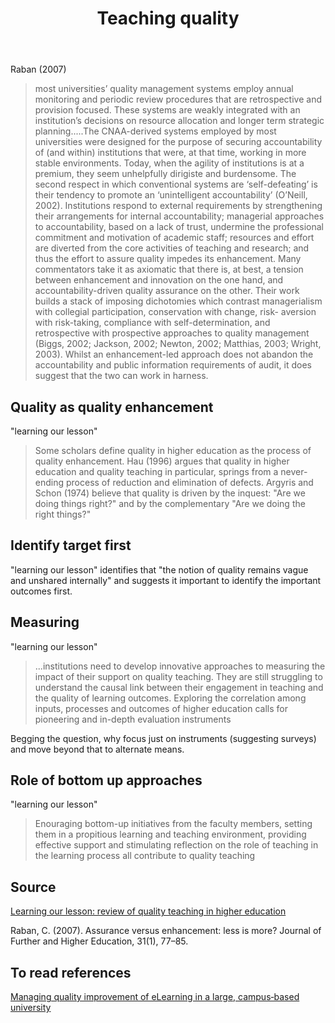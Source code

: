 ﻿---
title: Teaching quality
---
Raban (2007)
> most universities’ quality management systems employ annual monitoring and periodic review procedures that are retrospective and provision focused. These systems are weakly integrated with an institution’s decisions on resource allocation and longer term strategic planning.....The CNAA-derived systems employed by most universities were designed for the purpose of securing accountability of (and within) institutions that were, at that time, working in more stable environments. Today, when the agility of institutions is at a premium, they seem unhelpfully dirigiste and burdensome.
> The second respect in which conventional systems are ‘self-defeating’ is their tendency to promote an ‘unintelligent accountability’ (O’Neill, 2002). Institutions respond to external requirements by strengthening their arrangements for internal accountability; managerial approaches to accountability, based on a lack of trust, undermine the professional commitment and motivation of academic staff; resources and effort are diverted from the core activities of teaching and research; and thus the effort to assure quality impedes its enhancement.
> Many commentators take it as axiomatic that there is, at best, a tension between enhancement and innovation on the one hand, and accountability-driven quality assurance on the other. Their work builds a stack of imposing dichotomies which contrast managerialism with collegial participation, conservation with change, risk- aversion with risk-taking, compliance with self-determination, and retrospective with prospective approaches to quality management (Biggs, 2002; Jackson, 2002; Newton, 2002; Matthias, 2003; Wright, 2003). Whilst an enhancement-led approach does not abandon the accountability and public information requirements of audit, it does suggest that the two can work in harness.

## Quality as quality enhancement

"learning our lesson"
> Some scholars define quality in higher education as the process of quality enhancement. Hau (1996) argues that quality in higher education and quality teaching in particular, springs from a never-ending process of reduction and elimination of defects. Argyris and Schon (1974) believe that quality is driven by the inquest: "Are we doing things right?" and by the complementary "Are we doing the right things?"

## Identify target first

"learning our lesson" identifies that "the notion of quality remains vague and unshared internally" and suggests it important to identify the important outcomes first.

## Measuring

"learning our lesson"
> ...institutions need to develop innovative approaches to measuring the impact of their support on quality teaching. They are still struggling to understand the causal link between their engagement in teaching and the quality of learning outcomes. Exploring the correlation among inputs, processes and outcomes of higher education calls for pioneering and in-depth evaluation instruments

Begging the question, why focus just on instruments (suggesting surveys) and move beyond that to alternate means.

## Role of bottom up approaches

"learning our lesson"
> Enouraging bottom-up initiatives from the faculty members, setting them in a propitious learning and teaching environment, providing effective support and stimulating reflection on the role of teaching in the learning process all contribute to quality teaching

## Source

[Learning our lesson: review of quality teaching in higher education](https://books.google.com.au/books?hl=en&lr=&id=mi7WAgAAQBAJ&oi=fnd&pg=PA3&ots=ouJUSq3gfK&sig=Ru_9fhmtXA1Dsu7d_kZJFmoRcB0#v=onepage&q&f=false)

Raban, C. (2007). Assurance versus enhancement: less is more? Journal of Further and Higher Education, 31(1), 77–85.

## To read references

[Managing quality improvement of eLearning in a large, campus‐based university](http://www.emeraldinsight.com.ezproxy.usq.edu.au/doi/full/10.1108/09684880710723007)

